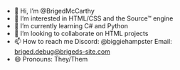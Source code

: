 - 👋 Hi, I’m @BrigedMcCarthy
- 👀 I’m interested in HTML/CSS and the Source™ engine
- 🌱 I’m currently learning C# and Python
- 💞️ I’m looking to collaborate on HTML projects
- 📫 How to reach me Discord: @biggiehampster Email: briged.debug@brigeds-site.com
- 😄 Pronouns: They/Them

<!---
BrigedMcCarthy/BrigedMcCarthy is a ✨ special ✨ repository because its `README.md` (this file) appears on your GitHub profile.
You can click the Preview link to take a look at your changes.
--->
